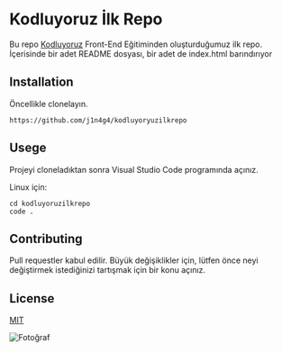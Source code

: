 # Kodluyoruz İlk Repo

Bu repo [Kodluyoruz](https://kodluyoruz.org/tr/kodluyoruz/) Front-End Eğitiminden oluşturduğumuz ilk repo. İçerisinde bir adet README dosyası, bir adet de index.html barındırıyor

## Installation

Öncellikle clonelayın.

```
https://github.com/j1n4g4/kodluyoryuzilkrepo
```

## Usege

Projeyi cloneladıktan sonra Visual Studio Code programında açınız.

Linux için:

```
cd kodluyoruzilkrepo 
code . 
```

## Contributing

Pull requestler kabul edilir. Büyük değişiklikler için, lütfen önce neyi değiştirmek istediğinizi tartışmak için bir konu açınız.

## License

[MIT](https://choosealicense.com/licenses/mit/)

![Fotoğraf](https://drive.google.com/file/d/1ABrC9gL8kCAci3A17is8JEi8Au5XDAaf/view?usp=sharing)



